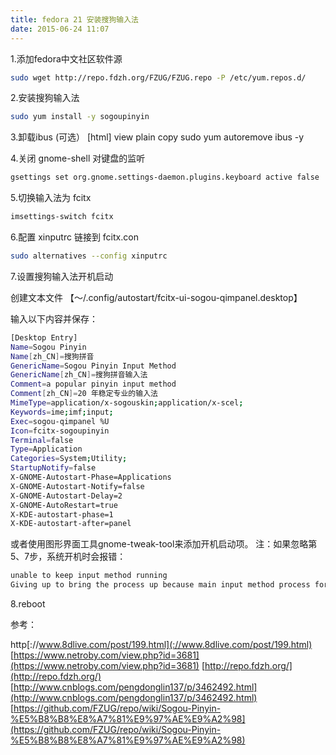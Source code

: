 ```yaml
---
title: fedora 21 安装搜狗输入法
date: 2015-06-24 11:07
---
```

1.添加fedora中文社区软件源

``` bash
sudo wget http://repo.fdzh.org/FZUG/FZUG.repo -P /etc/yum.repos.d/  
```

2.安装搜狗输入法
``` bash
sudo yum install -y sogoupinyin  
```
<!--more-->
3.卸载ibus (可选）
[html] view plain copy
sudo yum autoremove ibus -y  

4.关闭 gnome-shell 对键盘的监听
``` bash
gsettings set org.gnome.settings-daemon.plugins.keyboard active false  
```

5.切换输入法为 fcitx
``` bash
imsettings-switch fcitx  
```

6.配置 xinputrc 链接到 fcitx.con
``` bash
sudo alternatives --config xinputrc  
```

7.设置搜狗输入法开机启动

创建文本文件 【～/.config/autostart/fcitx-ui-sogou-qimpanel.desktop】

输入以下内容并保存：

``` bash
[Desktop Entry]  
Name=Sogou Pinyin  
Name[zh_CN]=搜狗拼音  
GenericName=Sogou Pinyin Input Method  
GenericName[zh_CN]=搜狗拼音输入法  
Comment=a popular pinyin input method  
Comment[zh_CN]=20 年稳定专业的输入法  
MimeType=application/x-sogouskin;application/x-scel;  
Keywords=ime;imf;input;  
Exec=sogou-qimpanel %U  
Icon=fcitx-sogoupinyin  
Terminal=false  
Type=Application  
Categories=System;Utility;  
StartupNotify=false  
X-GNOME-Autostart-Phase=Applications  
X-GNOME-Autostart-Notify=false  
X-GNOME-Autostart-Delay=2  
X-GNOME-AutoRestart=true  
X-KDE-autostart-phase=1  
X-KDE-autostart-after=panel  
```

或者使用图形界面工具gnome-tweak-tool来添加开机启动项。
注：如果忽略第5、7步，系统开机时会报错：

``` bash
unable to keep input method running
Giving up to bring the process up because main input method process for FCITX rapidly died many times.See $XDG_CACHE_HOME/imsettings/log for more details.
```

8.reboot

参考：

http[://www.8dlive.com/post/199.html](://www.8dlive.com/post/199.html)
[https://www.netroby.com/view.php?id=3681](https://www.netroby.com/view.php?id=3681)
[http://repo.fdzh.org/](http://repo.fdzh.org/)
[http://www.cnblogs.com/pengdonglin137/p/3462492.html](http://www.cnblogs.com/pengdonglin137/p/3462492.html)
[https://github.com/FZUG/repo/wiki/Sogou-Pinyin-%E5%B8%B8%E8%A7%81%E9%97%AE%E9%A2%98](https://github.com/FZUG/repo/wiki/Sogou-Pinyin-%E5%B8%B8%E8%A7%81%E9%97%AE%E9%A2%98)